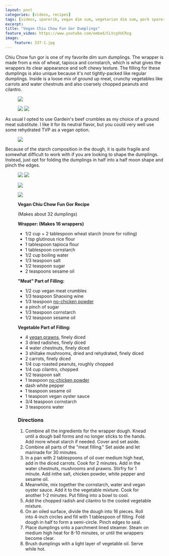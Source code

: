 ```yaml
---
layout: post
categories: [videos, recipes]
tags: [videos, sparerib, vegan dim sum, vegetarian dim sum, pork sparerib rice, black bean rice, chinese pork sparerib, rice]
excerpt: 
title: "Vegan Chiu Chow Fun Gor Dumplings"
feature_video: https://www.youtube.com/embed/CLVcgVUCRxg
image:
    feature: 337-1.jpg
---
```


Chiu Chow fun gor is one of my favorite dim sum dumplings.  The wrapper is made from a mix of wheat, tapioca and cornstarch, which is what gives the wrappers its clear appearance and soft chewy texture.  The filling for these dumplings is also unique because it's not tightly-packed like regular dumplings.  Inside is a loose mix of ground up meat, crunchy vegetables like carrots and water chestnuts and also coarsely chopped peanuts and cilantro.

<figure>
    <img src="/images/337-5.jpg">
</figure>

<figure class="half">
    <img src="/images/337-2.jpg">
    <img src="/images/337-4.jpg">
</figure> 

As usual I opted to use Gardein's beef crumbles as my choice of a ground meat substitute.  I like it for its neutral flavor, but you could very well use some rehydrated TVP as a vegan option.

<figure>
    <img src="/images/337-3.jpg">
</figure>

Because of the starch composition in the dough, it is quite fragile and somewhat difficult to work with if you are looking to shape the dumplings.  Instead, just opt for folding the dumplings in half into a half moon shape and pinch the edges.

<figure class="half">
    <img src="/images/337-6.jpg">
    <img src="/images/337-8.jpg">
</figure> 

<figure>
    <img src="/images/337-9.jpg">
</figure>

<figure>
    <img src="/images/337-1.jpg">
</figure>

<figure class="ingredients" markdown="1">

__Vegan Chiu Chow Fun Gor Recipe__

(Makes about 32 dumplings)

__Wrapper: (Makes 16 wrappers)__

- 1/2 cup + 2 tablespoon wheat starch (more for rolling)
- 1 tsp glutinous rice flour 
- 1 tablespoon tapioca flour 
- 1 tablespoon cornstarch
- 1/2 cup boiling water
- 1/3 teaspoon salt
- 1/2 teaspoon sugar
- 2 teaspoons sesame oil 

__"Meat" Part of Filling:__

- 1/2 cup vegan meat crumbles
- 1/3 teaspoon Shaoxing wine 
-  1/3 teaspoon [no-chicken powder](http://amzn.to/2uIBKcw)
-  a pinch of sugar
- 1/3 teaspoon cornstarch
- 1/2 teaspoon sesame oil 

__Vegetable Part of Filling:__ 

- 4 [vegan prawns](http://vegetarian-plus.com/product/vegan-shrimp/), finely diced
- 3 dried radishes, finely diced 
- 4 water chestnuts, finely diced
- 3 shiitake mushrooms, dried and rehydrated, finely diced 
- 2 carrots, finely diced
- 1/4 cup roasted peanuts, roughly chopped
- 1/4 cup cilantro, chopped
- 1/2 teaspoon salt 
- 1 teaspoon [no-chicken powder](http://amzn.to/2uIBKcw)
- dash white pepper 
- 1 teaspoon sesame oil 
- 1 teaspoon vegan oyster sauce 
- 3/4 teaspoon cornstarch
- 3 teaspoons water 

</figure>

<figure class="directions" markdown="1">

### Directions

1. Combine all the ingredients for the wrapper dough.  Knead until a dough ball forms and no longer sticks to the hands.  Add more wheat starch if needed.  Cover and set aside.
2. Combine all parts of the "meat filling."  Set aside and let marinade for 30 minutes.
3. In a pan with 2 tablespoons of oil over medium high heat, add in the diced carrots.  Cook for 2 minutes.  Add in the water chestnuts, mushrooms and prawns.  Stirfry for 1 minute.  Add inthe salt, chicken powder, white pepper and sesame oil.
4. Meanwhile, mix together the cornstarch, water and vegan oyster sauce.  Add it to the vegetable mixture.  Cook for another 1-2 minutes.  Put filling into a bowl to cool.
5. Add the chopped radish and cilantro to the cooled vegetable mixture.
6. On an oiled surface, divide the dough into 16 pieces.  Roll into 4-inch circles and fill with 1 tablespoon of filling.  Fold dough in half to form a semi-circle.  Pinch edges to seal.
7. Place dumplings onto a parchment lined steamer.  Steam on medium high heat for 8-10 minutes, or until the wrappers become clear.
8. Brush dumplings with a light layer of vegetable oil.  Serve while hot.

</figure>